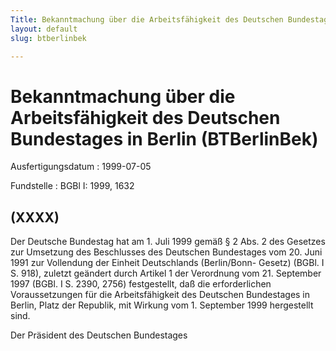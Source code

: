 ```yaml
---
Title: Bekanntmachung über die Arbeitsfähigkeit des Deutschen Bundestages in Berlin
layout: default
slug: btberlinbek

---
```


# Bekanntmachung über die Arbeitsfähigkeit des Deutschen Bundestages in Berlin (BTBerlinBek)

Ausfertigungsdatum
:   1999-07-05

Fundstelle
:   BGBl I: 1999, 1632



## (XXXX)

Der Deutsche Bundestag hat am 1. Juli 1999 gemäß § 2 Abs. 2 des
Gesetzes zur Umsetzung des Beschlusses des Deutschen Bundestages vom
20\. Juni 1991 zur Vollendung der Einheit Deutschlands (Berlin/Bonn-
Gesetz) (BGBl. I S. 918), zuletzt geändert durch Artikel 1 der
Verordnung vom 21. September 1997 (BGBl. I S. 2390, 2756)
festgestellt, daß die erforderlichen Voraussetzungen für die
Arbeitsfähigkeit des Deutschen Bundestages in Berlin, Platz der
Republik, mit Wirkung vom 1. September 1999 hergestellt sind.

Der Präsident des Deutschen Bundestages

